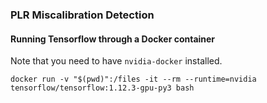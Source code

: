 ### PLR Miscalibration Detection

#### Running Tensorflow through a Docker container

Note that you need to have `nvidia-docker` installed.
```
docker run -v "$(pwd)":/files -it --rm --runtime=nvidia tensorflow/tensorflow:1.12.3-gpu-py3 bash
```